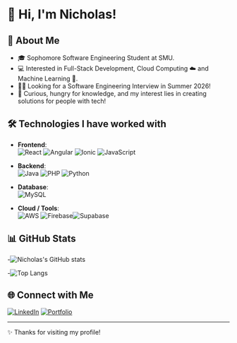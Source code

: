 # 👋 Hi, I'm Nicholas!

## 🚀 About Me
- 🎓 Sophomore Software Engineering Student at SMU.
- 💻 Interested in Full-Stack Development, Cloud Computing ☁️ and Machine Learning 🤖.
- 👨‍🦲 Looking for a Software Engineering Interview in Summer 2026!
- 🤔 Curious, hungry for knowledge, and my interest lies in creating solutions for people with tech! 

## 🛠️ Technologies I have worked with
- **Frontend**:  
  ![React](https://img.shields.io/badge/React-20232A?logo=react&logoColor=61DAFB) ![Angular](https://img.shields.io/badge/Angular-DD0031?logo=angular&logoColor=white) ![Ionic](https://img.shields.io/badge/Ionic-3880FF?logo=ionic&logoColor=white) ![JavaScript](https://img.shields.io/badge/JavaScript-F7DF1E?logo=javascript&logoColor=black)  

- **Backend**:  
  ![Java](https://img.shields.io/badge/Java-ED8B00?logo=java&logoColor=white) ![PHP](https://img.shields.io/badge/PHP-777BB4?logo=php&logoColor=white) ![Python](https://img.shields.io/badge/Python-3776AB?logo=python&logoColor=white)  

- **Database**:  
  ![MySQL](https://img.shields.io/badge/MySQL-00000F?logo=mysql&logoColor=white)  

- **Cloud / Tools**:  
  ![AWS](https://img.shields.io/badge/AWS-232F3E?logo=amazon-aws&logoColor=FF9900) ![Firebase](https://img.shields.io/badge/Firebase-FFCA28?logo=firebase&logoColor=black)![Supabase](https://img.shields.io/badge/Supabase-3ECF8E?logo=supabase&logoColor=white)  


## 📊 GitHub Stats
-![Nicholas's GitHub stats](https://github-readme-stats.vercel.app/api?username=Nicholas1811&show_icons=true&theme=tokyonight)

-![Top Langs](https://github-readme-stats.vercel.app/api/top-langs/?username=Nicholas1811&layout=compact&theme=tokyonight)

## 🌐 Connect with Me
[![LinkedIn](https://img.shields.io/badge/LinkedIn-0077B5?logo=linkedin&logoColor=white)](https://www.linkedin.com/in/nicholas-soh-6b55ab171/)
[![Portfolio](https://img.shields.io/badge/Portfolio-000000?logo=vercel&logoColor=white)](https://portfolio-73db1.web.app/)

---
✨ Thanks for visiting my profile!
